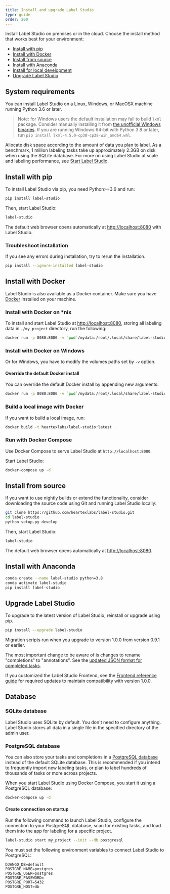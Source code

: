 ```yaml
---
title: Install and upgrade Label Studio
type: guide
order: 200
---
```


Install Label Studio on premises or in the cloud. Choose the install method that works best for your environment:
- [Install with pip](#Install-with-pip)
- [Install with Docker](#Install-with-docker)
- [Install from source](#Install-from-source)
- [Install with Anaconda](#Install-with-Anaconda)
- [Install for local development](#Install-for-local-development)
- [Upgrade Label Studio](#Upgrade-Label-Studio)


## System requirements
You can install Label Studio on a Linux, Windows, or MacOSX machine running Python 3.6 or later. 

> Note: for Windows users the default installation may fail to build `lxml` package. Consider manually installing it from [the unofficial Windows binaries](https://www.lfd.uci.edu/~gohlke/pythonlibs/#lxml). If you are running Windows 64-bit with Python 3.8 or later, run `pip install lxml‑4.5.0‑cp38‑cp38‑win_amd64.whl`.

Allocate disk space according to the amount of data you plan to label. As a benchmark, 1 million labeling tasks take up approximately 2.3GB on disk when using the SQLite database. For more on using Label Studio at scale and labeling performance, see [Start Label Studio](start.html). 

## Install with pip

To install Label Studio via pip, you need Python>=3.6 and run:
```bash
pip install label-studio
```

Then, start Label Studio:

```bash
label-studio
```
The default web browser opens automatically at [http://localhost:8080](http://localhost:8080) with Label Studio.

### Troubleshoot installation
If you see any errors during installation, try to rerun the installation.

```bash
pip install --ignore-installed label-studio
```

## Install with Docker

Label Studio is also available as a Docker container. Make sure you have [Docker](https://www.docker.com/) installed on your machine.


### Install with Docker on *nix
To install and start Label Studio at [http://localhost:8080](http://localhost:8080), storing all labeling data in `./my_project` directory, run the following:
```bash
docker run -p 8080:8080 -v `pwd`/mydata:/root/.local/share/label-studio/ heartexlabs/label-studio:latest
```

### Install with Docker on Windows
Or for Windows, you have to modify the volumes paths set by `-v` option.

#### Override the default Docker install
You can override the default Docker install by appending new arguments: 
```bash
docker run -p 8080:8080 -v `pwd`/mydata:/root/.local/share/label-studio/ heartexlabs/label-studio:latest label-studio --log-level DEBUG
```

### Build a local image with Docker
If you want to build a local image, run:
```bash
docker build -t heartexlabs/label-studio:latest .
```

### Run with Docker Compose
Use Docker Compose to serve Label Studio at `http://localhost:8080`.

Start Label Studio:
```bash
docker-compose up -d
```

## Install from source

If you want to use nightly builds or extend the functionality, consider downloading the source code using Git and running Label Studio locally:

```bash
git clone https://github.com/heartexlabs/label-studio.git
cd label-studio
python setup.py develop
```

Then, start Label Studio:

```bash
label-studio 
```
The default web browser opens automatically at [http://localhost:8080](http://localhost:8080).


## Install with Anaconda

```bash
conda create --name label-studio python=3.8
conda activate label-studio
pip install label-studio
```

## Upgrade Label Studio
To upgrade to the latest version of Label Studio, reinstall or upgrade using pip. 


```bash
pip install --upgrade label-studio
```

Migration scripts run when you upgrade to version 1.0.0 from version 0.9.1 or earlier. 

The most important change to be aware of is changes to rename "completions" to "annotations". See the [updated JSON format for completed tasks](export.html#Raw_JSON_format_of_completed_tasks). 

If you customized the Label Studio Frontend, see the [Frontend reference guide](frontend_reference.html) for required updates to maintain compatibility with version 1.0.0.  



## Database

### SQLite database

Label Studio uses SQLite by default. You don't need to configure anything. Label Studio stores all data in a single file in the specified directory of the admin user. 


### PostgreSQL database

You can also store your tasks and completions in a [PostgreSQL database](https://www.postgresql.org/) instead of the default SQLite database. This is recommended if you intend to frequently import new labeling tasks, or plan to label hundreds of thousands of tasks or more across projects. 

When you start Label Studio using Docker Compose, you start it using a PostgreSQL database:
```bash
docker-compose up -d
```

#### Create connection on startup

Run the following command to launch Label Studio, configure the connection to your PostgreSQL database, scan for existing tasks, and load them into the app for labeling for a specific project.

```bash
label-studio start my_project --init --db postgresql 
```

You must set the following environment variables to connect Label Studio to PostgreSQL:

```
DJANGO_DB=default
POSTGRE_NAME=postgres
POSTGRE_USER=postgres
POSTGRE_PASSWORD=
POSTGRE_PORT=5432
POSTGRE_HOST=db
```

